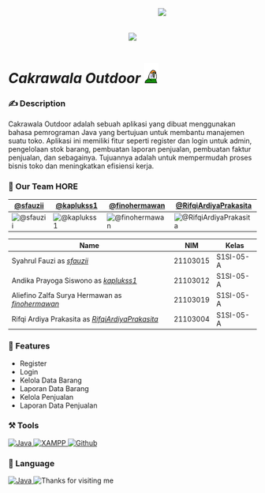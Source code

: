 <img align='right' src='https://user-images.githubusercontent.com/5713670/87202985-820dcb80-c2b6-11ea-9f56-7ec461c497c3.gif' width='200'>
<h1 align="center">
  <a href="https://git.io/typing-svg">
    <img src="https://readme-typing-svg.herokuapp.com/?lines=Hello,+There!+👋;This+is+Team+HORE....;&center=true&size=30">
  </a>
</h1>

# *Cakrawala Outdoor* <img src="https://raw.githubusercontent.com/ItsAnunesS/ItsAnunesS/master/src/img/parrots/flags/indiaparrot.gif" width="30" height="40"/> #

<!-- /Deskripsi -->
<h3 align="left">✍️ Description</h3>
Cakrawala Outdoor adalah sebuah aplikasi yang dibuat menggunakan bahasa pemrograman Java yang bertujuan untuk membantu manajemen suatu toko. Aplikasi ini memiliki fitur seperti register dan login untuk admin, pengelolaan stok barang, pembuatan laporan penjualan, pembuatan faktur penjualan, dan sebagainya. Tujuannya adalah untuk mempermudah proses bisnis toko dan meningkatkan efisiensi kerja. 


<!-- /Our Team -->
<h3 align="left">👥 Our Team HORE</h3>

[@sfauzii](https://github.com/sfauzii) | [@kaplukss1](https://github.com/kaplukss1) | [@finohermawan](https://github.com/finohermawan) | [@RifqiArdiyaPrakasita](https://github.com/RifqiArdiyaPrakasita)
--- | --- | --- | ---
![@sfauzii](https://avatars.githubusercontent.com/ifiokjr?s=150&v=1) | ![@kaplukss1](https://avatars.githubusercontent.com/Zhenye-Na?s=150&v=1) | ![@finohermawan](https://avatars.githubusercontent.com/HFO4?s=150&v=1) | ![@RifqiArdiyaPrakasita](https://avatars.githubusercontent.com/edisonlee55?s=150&v=1)

| Name | NIM | Kelas |
|---|---|---|
| Syahrul Fauzi as _<a href="https://github.com/sfauzii">sfauzii</a>_ |21103015|S1SI-05-A|
| Andika Prayoga Siswono as _<a href="https://github.com/kaplukss1">kaplukss1</a>_ |21103012|S1SI-05-A|
| Aliefino Zalfa Surya Hermawan as _<a href="https://github.com/finohermawan">finohermawan</a>_ |21103019|S1SI-05-A|
| Rifqi Ardiya Prakasita as _<a href="https://github.com/RifqiArdiyaPrakasita">RifqiArdiyaPrakasita</a>_ |21103004|S1SI-05-A|
<!-- /Guestbook -->

<!-- /Features -->
<h3 align="left">🍕 Features</h3>

 - Register
 - Login
 - Kelola Data Barang
 - Laporan Data Barang
 - Kelola Penjualan
 - Laporan Data Penjualan
 
<!-- /Features -->
<h3 align="left">⚒️ Tools</h3>
<p align="left"> <a href="https://www.adobe.com/in/products/illustrator.html" target="_blank" rel="noreferrer"> <img height="30" src="https://user-images.githubusercontent.com/115518479/216746205-69a820ca-05cb-4749-8460-3e807478bc17.png" alt="Java"/> </a> <a href="https://www.adobe.com/in/products/illustrator.html" target="_blank" rel="noreferrer"> <img height="30" src="https://user-images.githubusercontent.com/115518479/216746238-6dc2344e-1b8d-43cb-8911-34f17077ab8f.png" alt="XAMPP"/> </a> <a href="https://www.adobe.com/in/products/illustrator.html" target="_blank" rel="noreferrer"> <img height="30" src="https://user-images.githubusercontent.com/115518479/216746292-95a390f9-d2b8-4ce4-81d0-2ed3e0737e3b.png" alt="Github"/> </a>

<!-- /Features -->
<h3 align="left">👄 Language</h3>
<p align="left"> <a href="https://www.adobe.com/in/products/illustrator.html" target="_blank" rel="noreferrer"> <img height="30" src="https://user-images.githubusercontent.com/115518479/216746458-a220d28b-9434-4488-b142-c6ae7888b93f.png" alt="Java"/> </a>


<img height="120" alt="Thanks for visiting me" width="100%" src="https://raw.githubusercontent.com/BrunnerLivio/brunnerlivio/master/images/marquee.svg" />

